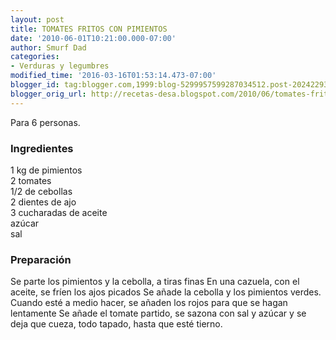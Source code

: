 ```yaml
---
layout: post
title: TOMATES FRITOS CON PIMIENTOS
date: '2010-06-01T10:21:00.000-07:00'
author: Smurf Dad
categories:
- Verduras y legumbres
modified_time: '2016-03-16T01:53:14.473-07:00'
blogger_id: tag:blogger.com,1999:blog-5299957599287034512.post-2024229334176927067
blogger_orig_url: http://recetas-desa.blogspot.com/2010/06/tomates-fritos-con-pimientos.html
---
```


Para 6 personas.<br /><h3>Ingredientes</h3>1 kg de pimientos<br />2 tomates<br />1/2 de cebollas<br />2 dientes de ajo<br />3 cucharadas de aceite<br />azúcar<br />sal<br /><h3>Preparación</h3>Se parte los pimientos y la cebolla, a tiras finas En una cazuela, con el aceite, se fríen los ajos picados Se añade la cebolla y los pimientos verdes.<br />Cuando esté a medio hacer, se añaden los rojos para que se hagan lentamente Se añade el tomate partido, se sazona con sal y azúcar y se deja que cueza, todo tapado, hasta que esté tierno.